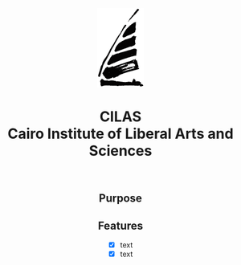 <div align="center">
  <img width="92" height="157" src="public/logo.png">
    <h1>CILAS <br> Cairo Institute of Liberal Arts and Sciences</h1>
  <br>

## Purpose

## Features

- [x] text
- [x] text
